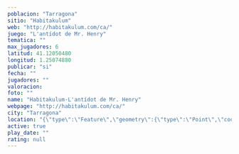 ```yaml
---
poblacion: "Tarragona"
sitio: "Habitakulum"
web: "http://habitakulum.com/ca/"
juego: "L'antídot de Mr. Henry"
tematica: ""
max_jugadores: 6
latitud: 41.12050480
longitud: 1.25074880
publicar: "si"
fecha: ""
jugadores: ""
valoracion: 
foto: ""
name: "Habitakulum-L'antídot de Mr. Henry"
webpage: "http://habitakulum.com/ca/"
city: "Tarragona"
location: "{\"type\":\"Feature\",\"geometry\":{\"type\":\"Point\",\"coordinates\":[1.2507488,41.1205048]}}"
active: true
play_date: ""
rating: null
---
```

